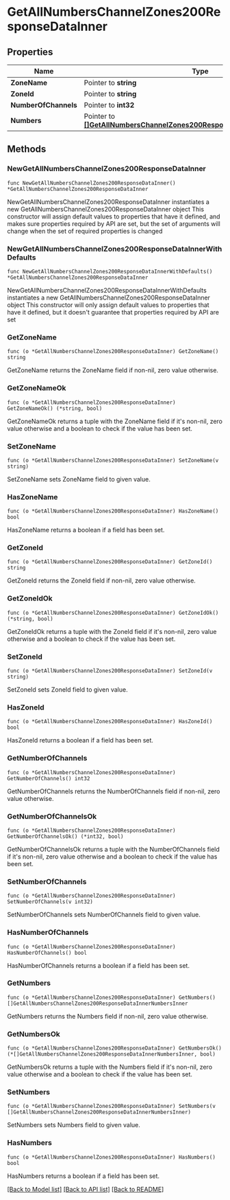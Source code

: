 # GetAllNumbersChannelZones200ResponseDataInner

## Properties

Name | Type | Description | Notes
------------ | ------------- | ------------- | -------------
**ZoneName** | Pointer to **string** |  | [optional] 
**ZoneId** | Pointer to **string** |  | [optional] 
**NumberOfChannels** | Pointer to **int32** |  | [optional] 
**Numbers** | Pointer to [**[]GetAllNumbersChannelZones200ResponseDataInnerNumbersInner**](GetAllNumbersChannelZones200ResponseDataInnerNumbersInner.md) |  | [optional] 

## Methods

### NewGetAllNumbersChannelZones200ResponseDataInner

`func NewGetAllNumbersChannelZones200ResponseDataInner() *GetAllNumbersChannelZones200ResponseDataInner`

NewGetAllNumbersChannelZones200ResponseDataInner instantiates a new GetAllNumbersChannelZones200ResponseDataInner object
This constructor will assign default values to properties that have it defined,
and makes sure properties required by API are set, but the set of arguments
will change when the set of required properties is changed

### NewGetAllNumbersChannelZones200ResponseDataInnerWithDefaults

`func NewGetAllNumbersChannelZones200ResponseDataInnerWithDefaults() *GetAllNumbersChannelZones200ResponseDataInner`

NewGetAllNumbersChannelZones200ResponseDataInnerWithDefaults instantiates a new GetAllNumbersChannelZones200ResponseDataInner object
This constructor will only assign default values to properties that have it defined,
but it doesn't guarantee that properties required by API are set

### GetZoneName

`func (o *GetAllNumbersChannelZones200ResponseDataInner) GetZoneName() string`

GetZoneName returns the ZoneName field if non-nil, zero value otherwise.

### GetZoneNameOk

`func (o *GetAllNumbersChannelZones200ResponseDataInner) GetZoneNameOk() (*string, bool)`

GetZoneNameOk returns a tuple with the ZoneName field if it's non-nil, zero value otherwise
and a boolean to check if the value has been set.

### SetZoneName

`func (o *GetAllNumbersChannelZones200ResponseDataInner) SetZoneName(v string)`

SetZoneName sets ZoneName field to given value.

### HasZoneName

`func (o *GetAllNumbersChannelZones200ResponseDataInner) HasZoneName() bool`

HasZoneName returns a boolean if a field has been set.

### GetZoneId

`func (o *GetAllNumbersChannelZones200ResponseDataInner) GetZoneId() string`

GetZoneId returns the ZoneId field if non-nil, zero value otherwise.

### GetZoneIdOk

`func (o *GetAllNumbersChannelZones200ResponseDataInner) GetZoneIdOk() (*string, bool)`

GetZoneIdOk returns a tuple with the ZoneId field if it's non-nil, zero value otherwise
and a boolean to check if the value has been set.

### SetZoneId

`func (o *GetAllNumbersChannelZones200ResponseDataInner) SetZoneId(v string)`

SetZoneId sets ZoneId field to given value.

### HasZoneId

`func (o *GetAllNumbersChannelZones200ResponseDataInner) HasZoneId() bool`

HasZoneId returns a boolean if a field has been set.

### GetNumberOfChannels

`func (o *GetAllNumbersChannelZones200ResponseDataInner) GetNumberOfChannels() int32`

GetNumberOfChannels returns the NumberOfChannels field if non-nil, zero value otherwise.

### GetNumberOfChannelsOk

`func (o *GetAllNumbersChannelZones200ResponseDataInner) GetNumberOfChannelsOk() (*int32, bool)`

GetNumberOfChannelsOk returns a tuple with the NumberOfChannels field if it's non-nil, zero value otherwise
and a boolean to check if the value has been set.

### SetNumberOfChannels

`func (o *GetAllNumbersChannelZones200ResponseDataInner) SetNumberOfChannels(v int32)`

SetNumberOfChannels sets NumberOfChannels field to given value.

### HasNumberOfChannels

`func (o *GetAllNumbersChannelZones200ResponseDataInner) HasNumberOfChannels() bool`

HasNumberOfChannels returns a boolean if a field has been set.

### GetNumbers

`func (o *GetAllNumbersChannelZones200ResponseDataInner) GetNumbers() []GetAllNumbersChannelZones200ResponseDataInnerNumbersInner`

GetNumbers returns the Numbers field if non-nil, zero value otherwise.

### GetNumbersOk

`func (o *GetAllNumbersChannelZones200ResponseDataInner) GetNumbersOk() (*[]GetAllNumbersChannelZones200ResponseDataInnerNumbersInner, bool)`

GetNumbersOk returns a tuple with the Numbers field if it's non-nil, zero value otherwise
and a boolean to check if the value has been set.

### SetNumbers

`func (o *GetAllNumbersChannelZones200ResponseDataInner) SetNumbers(v []GetAllNumbersChannelZones200ResponseDataInnerNumbersInner)`

SetNumbers sets Numbers field to given value.

### HasNumbers

`func (o *GetAllNumbersChannelZones200ResponseDataInner) HasNumbers() bool`

HasNumbers returns a boolean if a field has been set.


[[Back to Model list]](../README.md#documentation-for-models) [[Back to API list]](../README.md#documentation-for-api-endpoints) [[Back to README]](../README.md)


